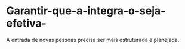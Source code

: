 # Garantir-que-a-integra-o-seja-efetiva-
A entrada de novas pessoas precisa ser mais estruturada e planejada.
